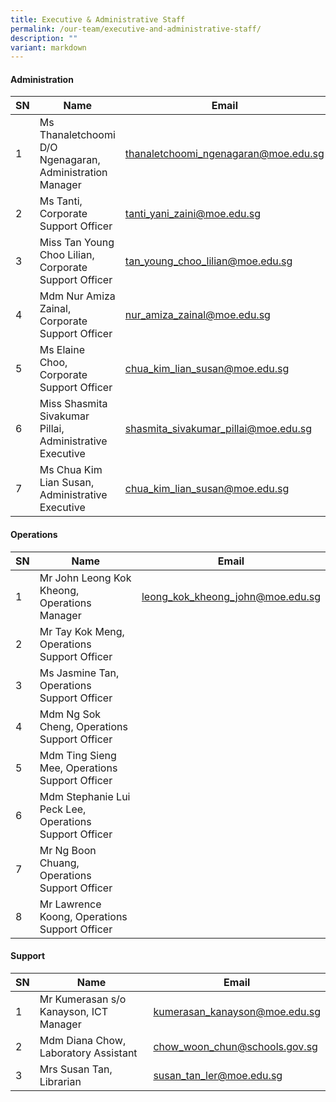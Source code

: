```yaml
---
title: Executive & Administrative Staff
permalink: /our-team/executive-and-administrative-staff/
description: ""
variant: markdown
---
```

#### Administration



| SN | Name | Email |
| -------- | -------- | -------- |
| 1     | Ms Thanaletchoomi D/O Ngenagaran, Administration Manager     | [thanaletchoomi_ngenagaran@moe.edu.sg](mailto:thanaletchoomi_ngenagaran@moe.edu.sg)      |
| 2     | Ms Tanti, Corporate Support Officer     | [tanti_yani_zaini@moe.edu.sg](mailto:tanti_yani_zaini@moe.edu.sg)         |
| 3     | Miss Tan Young Choo Lilian, Corporate Support Officer       | [tan_young_choo_lilian@moe.edu.sg](mailto:tan_young_choo_lilian@moe.edu.sg)    |
| 4     | Mdm Nur Amiza Zainal, Corporate Support Officer       | [nur_amiza_zainal@moe.edu.sg](mailto:nur_amiza_zainal@moe.edu.sg)    |
| 5     | Ms Elaine Choo, Corporate Support Officer        | [chua_kim_lian_susan@moe.edu.sg](mailto:chua_kim_lian_susan@moe.edu.sg)    |
| 6     | Miss Shasmita Sivakumar Pillai, Administrative Executive   | [shasmita_sivakumar_pillai@moe.edu.sg](mailto:shasmita_sivakumar_pillai@moe.edu.sg)     |
| 7     | Ms Chua Kim Lian Susan, Administrative Executive       | [chua_kim_lian_susan@moe.edu.sg](mailto:chua_kim_lian_susan@moe.edu.sg)    |

#### Operations



| SN | Name | Email |
| -------- | -------- | -------- |
| 1     |  Mr John Leong Kok Kheong, Operations Manager     | [leong_kok_kheong_john@moe.edu.sg](mailto:leong_kok_kheong_john@moe.edu.sg)     |
| 2     |  Mr Tay Kok Meng, Operations Support Officer      |    |
| 3     |  Ms Jasmine Tan, Operations Support Officer     |    |
| 4     |  Mdm Ng Sok Cheng, Operations Support Officer       |     |
| 5     |  Mdm Ting Sieng Mee, Operations Support Officer     | 
| 6     |  Mdm Stephanie Lui Peck Lee, Operations Support Officer| |
7 |  Mr Ng Boon Chuang, Operations Support Officer| |
8 |  Mr Lawrence Koong, Operations Support Officer| |

#### Support




| SN | Name | Email |
| -------- | -------- | -------- |
| 1     | Mr Kumerasan s/o Kanayson, ICT Manager     | [kumerasan_kanayson@moe.edu.sg](mailto:kumerasan_kanayson@moe.edu.sg)   |
| 2     | Mdm Diana Chow, Laboratory Assistant    | [chow_woon_chun@schools.gov.sg](mailto:chow_woon_chun@schools.gov.sg)    |
| 3    | Mrs Susan Tan, Librarian     | [susan_tan_ler@moe.edu.sg](mailto:susan_tan_ler@moe.edu.sg)     |